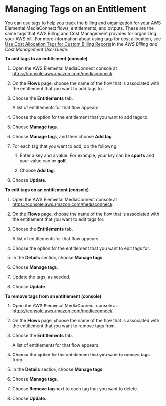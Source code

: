 # Managing Tags on an Entitlement<a name="entitlements-manage-tags"></a>

You can use tags to help you track the billing and organization for your AWS Elemental MediaConnect flows, entitlements, and outputs\. These are the same tags that AWS Billing and Cost Management provides for organizing your AWS bill\. For more information about using tags for cost allocation, see [Use Cost Allocation Tags for Custom Billing Reports](https://docs.aws.amazon.com/awsaccountbilling/latest/aboutv2/allocation.html) in the *AWS Billing and Cost Management User Guide*\. 

**To add tags to an entitlement \(console\)**

1. Open the AWS Elemental MediaConnect console at [https://console\.aws\.amazon\.com/mediaconnect/](https://console.aws.amazon.com/mediaconnect/)\.

1. On the **Flows** page, choose the name of the flow that is associated with the entitlement that you want to add tags to\.

1. Choose the **Entitlements** tab\.

   A list of entitlements for that flow appears\.

1. Choose the option for the entitlement that you want to add tags to\.

1. Choose **Manage tags**\.

1. Choose **Manage tags**, and then choose **Add tag**\.

1. For each tag that you want to add, do the following:

   1. Enter a key and a value\. For example, your key can be **sports** and your value can be **golf**\. 

   1. Choose **Add tag**\.

1. Choose **Update**\.

**To edit tags on an entitlement \(console\)**

1. Open the AWS Elemental MediaConnect console at [https://console\.aws\.amazon\.com/mediaconnect/](https://console.aws.amazon.com/mediaconnect/)\.

1. On the **Flows** page, choose the name of the flow that is associated with the entitlement that you want to edit tags for\.

1. Choose the **Entitlements** tab\.

   A list of entitlements for that flow appears\.

1. Choose the option for the entitlement that you want to edit tags for\.

1. In the **Details** section, choose **Manage tags**\.

1. Choose **Manage tags**\.

1. Update the tags, as needed\.

1. Choose **Update**\.

**To remove tags from an entitlement \(console\)**

1. Open the AWS Elemental MediaConnect console at [https://console\.aws\.amazon\.com/mediaconnect/](https://console.aws.amazon.com/mediaconnect/)\.

1. On the **Flows** page, choose the name of the flow that is associated with the entitlement that you want to remove tags from\.

1. Choose the **Entitlements** tab\.

   A list of entitlements for that flow appears\.

1. Choose the option for the entitlement that you want to remove tags from\.

1. In the **Details** section, choose **Manage tags**\.

1. Choose **Manage tags**\.

1. Choose **Remove tag** next to each tag that you want to delete\.

1. Choose **Update**\.